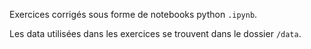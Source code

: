 Exercices corrigés sous forme de notebooks python `.ipynb`.

Les data utilisées dans les exercices se trouvent dans le dossier `/data`.
